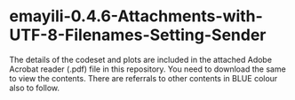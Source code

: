 # emayili-0.4.6-Attachments-with-UTF-8-Filenames-Setting-Sender

The details of the codeset and plots are included in the attached Adobe Acrobat reader (.pdf) file in this repository. 
You need to download the same to view the contents. There are referrals to other contents in BLUE colour also to follow.
